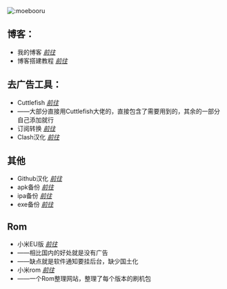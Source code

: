 <img src="https://count.getloli.com/get/@:Daey886" alt=":moebooru" />

## **博客：**
*  我的博客  [*前往*](https://www.baey.top)
*  博客搭建教程   [*前往*](https://docs.tangly1024.com/about)

## **去广告工具：**
*  Cuttlefish [*前往*](https://github.com/ddgksf2013)
*  ——大部分直接用Cuttlefish大佬的，直接包含了需要用到的，其余的一部分自己添加就行
*  订阅转换 [*前往*](https://github.com/acl4ssr-sub/acl4ssr-sub.github.io)
*  Clash汉化 [*前往*](https://github.com/Z-Siqi/Clash-for-Windows_Chinese)

## **其他**
*  Github汉化  [*前往*](https://github.com/maboloshi/github-chinese)
*  apk备份  [*前往*](https://github.com/Baey666/Baey666/tree/main/Back/apk)
*  ipa备份  [*前往*](https://github.com/Baey666/Baey666/tree/main/Back/ipa)
*  exe备份  [*前往*](https://github.com/Baey666/Baey666/tree/main/Back/exe)

## **Rom**
*  小米EU版 [*前往*](https://xiaomi.eu)
*  ——相比国内的好处就是没有广告
*  ——缺点就是软件通知要挂后台，缺少国土化
*  小米rom [*前往*](https://xiaomirom.com)
*  ——一个Rom整理网站，整理了每个版本的刷机包
